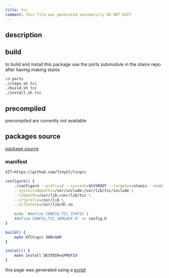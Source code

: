 ```yaml
---
title: tcc
comment: this file was generated automaticly DO NOT EDIT
---
```

## description

## build
to build and install this package use the ports submodule in the stanix repo
after having making stanix
```sh
cd ports
./clean.sh tcc
./build.sh tcc
./install.sh tcc
```

## precompiled
precompiled are currently not available

## packages source
[package source](https://github.com/tayoky/ports/tree/main/ports/tcc)  

### manifest
```bash
GIT=https://github.com/TinyCC/tinycc

configure() {
	./configure --prefix=/ --sysroot=$SYSROOT --targetos=stanix --enable-static --cc=$CC --triplet=x86_64-stanix \
    --sysincludepaths=/usr/include:/usr/lib/tcc/include \
    --libpaths=/usr/lib:/usr/lib/tcc \
    --crtprefix=/usr/lib \
    --elfinterp=/usr/lib/dl.so
    
	echo '#define CONFIG_TCC_STATIC 1
	#define CONFIG_TCC_SEMLOCK 0' >> config.h
}

build() {
	make XTCC=gcc XAR=$AR
}

install() {
	make install DESTDIR=$PREFIX
}
```

this page was generated using a [script](../../update-packages.md)
